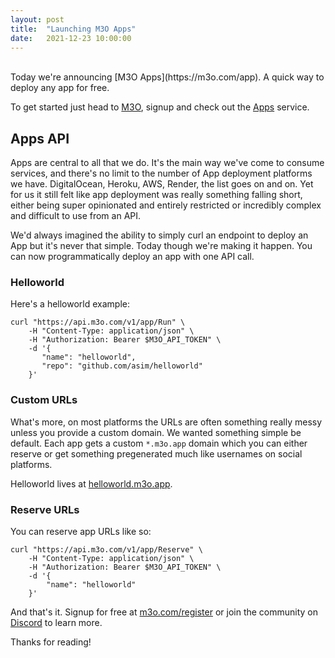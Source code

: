 ```yaml
---
layout: post
title:  "Launching M3O Apps"
date:   2021-12-23 10:00:00
---
```

<br>
Today we're announcing [M3O Apps](https://m3o.com/app). A quick way to deploy any app for free.

To get started just head to [M3O](https://m3o.com), signup and check out the [Apps](https://m3o.com/app) service.

## Apps API

Apps are central to all that we do. It's the main way we've come to consume services, and there's no limit to the number 
of App deployment platforms we have. DigitalOcean, Heroku, AWS, Render, the list goes on and on. Yet for us it still 
felt like app deployment was really something falling short, either being super opinionated and entirely restricted 
or incredibly complex and difficult to use from an API.

We'd always imagined the ability to simply curl an endpoint to deploy an App but it's never that simple. Today though 
we're making it happen. You can now programmatically deploy an app with one API call.

### Helloworld

Here's a helloworld example:

```
curl "https://api.m3o.com/v1/app/Run" \
    -H "Content-Type: application/json" \
    -H "Authorization: Bearer $M3O_API_TOKEN" \
    -d '{
       "name": "helloworld",
       "repo": "github.com/asim/helloworld"
    }'
```
### Custom URLs

What's more, on most platforms the URLs are often something really messy unless you provide a custom domain. We wanted
something simple be default. Each app gets a custom `*.m3o.app` domain which you can either reserve or get something 
pregenerated much like usernames on social platforms.

Helloworld lives at [helloworld.m3o.app](https://helloworld.m3o.app).

### Reserve URLs


You can reserve app URLs like so:

```
curl "https://api.m3o.com/v1/app/Reserve" \
    -H "Content-Type: application/json" \
    -H "Authorization: Bearer $M3O_API_TOKEN" \
    -d '{
        "name": "helloworld"
    }'
```

And that's it. Signup for free at [m3o.com/register](https://m3o.com/register) or join the community on [Discord](https://discord.gg/TBR9bRjd6Z0) to learn more.

Thanks for reading!
